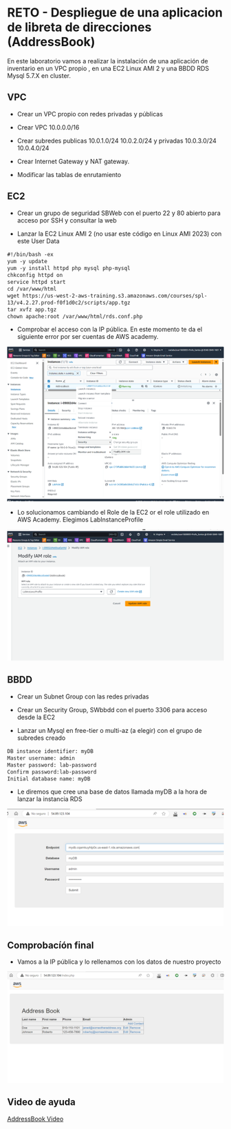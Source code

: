 # RETO - Despliegue de una aplicacion de libreta de direcciones (AddressBook)

En este laboratorio vamos a realizar la instalación de una aplicación de inventario en un VPC propio , en una EC2 Linux AMI 2 y una BBDD RDS Mysql 5.7.X en cluster.

## VPC

* Crear un VPC propio con redes privadas y públicas

* Crear VPC 10.0.0.0/16

* Crear subredes publicas 10.0.1.0/24 10.0.2.0/24 y privadas 10.0.3.0/24 10.0.4.0/24

* Crear Internet Gateway y NAT gateway.

* Modificar las tablas de enrutamiento


## EC2

* Crear un grupo de seguridad SBWeb con el puerto 22 y 80 abierto para acceso por SSH y consultar la web

* Lanzar la EC2 Linux AMI 2 (no usar este código en Linux AMI 2023) con este User Data

```
#!/bin/bash -ex
yum -y update
yum -y install httpd php mysql php-mysql
chkconfig httpd on
service httpd start
cd /var/www/html
wget https://us-west-2-aws-training.s3.amazonaws.com/courses/spl-13/v4.2.27.prod-f0f1d0c2/scripts/app.tgz
tar xvfz app.tgz
chown apache:root /var/www/html/rds.conf.php
```

* Comprobar el acceso con la IP pública. En este momento te da el siguiente error por ser cuentas de AWS academy. 

![alt text](images/1.png)

* Lo solucionamos cambiando el Role de la EC2 or el role utilizado en AWS Academy. Elegimos LabInstanceProfile

![alt text](images/2.png)



## BBDD

* Crear un Subnet Group con las redes privadas

* Crear un Security Group, SWbbdd con el puerto 3306 para acceso desde la EC2

* Lanzar un Mysql en free-tier o multi-az (a elegir) con el grupo de subredes creado
```
DB instance identifier: myDB
Master username: admin
Master password: lab-password
Confirm password:lab-password
Initial database name: myDB
```

* Le diremos que cree una base de datos llamada myDB a la hora de lanzar la instancia RDS

![alt text](images/3.png)


## Comprobacíón final

* Vamos a la IP pública  y lo rellenamos con los datos de nuestro proyecto

![alt text](images/4.png)

## Video de ayuda

[AddressBook Video](https://www.youtube.com/watch?v=eCW4P9QnleI&list=PLr35b7rSarzizDIWK4eKyl6mY4V_HxERi&index=96)



